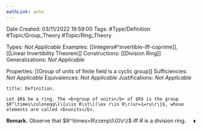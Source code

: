 ```yaml
---
mathLink: auto
---
```


<div class="topSpace"></div>

Date Created: 03/11/2022 19:59:00
Tags: #Type/Definition #Topic/Group_Theory #Topic/Ring_Theory

Types: <i>Not Applicable</i>
Examples: [[Integers#^invertible-iff-coprime]], [[Linear Invertibility Theorem]]
Constructions: [[Division Ring]]
Generalizations: <i>Not Applicable</i>

Properties: [[Group of units of finite field is a cyclic group]]
Sufficiencies: <i>Not Applicable</i>
Equivalences: <i>Not Applicable</i>
Justifications: <i>Not Applicable</i>

``` ad-Definition
title: Definition.

Let $R$ be a ring. The <b>group of units</b> of $R$ is the group $R^\times\coloneqq\l\{u\in R\st\l(\ex r\in R\r)ur=1=ru\r\}$, whose elements are called <b>units</b>.

```

<b>Remark.</b> Observe that $R^\times=R\comp\l\{0\r\}$ iff $R$ is a division ring.<span style="float:right;">$\blacklozenge$</span>
